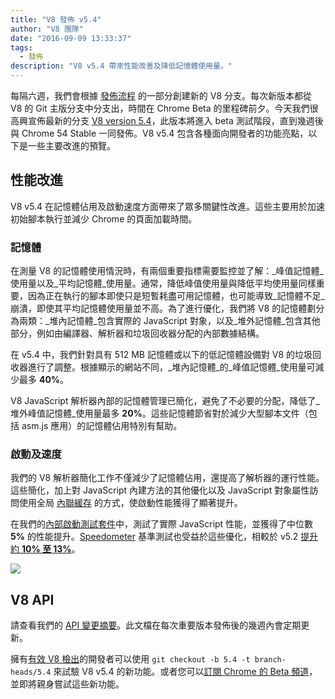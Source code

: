 ```yaml
---
title: "V8 發佈 v5.4"
author: "V8 團隊"
date: "2016-09-09 13:33:37"
tags: 
  - 發佈
description: "V8 v5.4 帶來性能改善及降低記憶體使用量。"
---
```

每隔六週，我們會根據 [發佈流程](/docs/release-process) 的一部分創建新的 V8 分支。每次新版本都從 V8 的 Git 主版分支中分支出，時間在 Chrome Beta 的里程碑前夕。今天我們很高興宣佈最新的分支 [V8 version 5.4](https://chromium.googlesource.com/v8/v8.git/+log/branch-heads/5.4)，此版本將進入 beta 測試階段，直到幾週後與 Chrome 54 Stable 一同發佈。V8 v5.4 包含各種面向開發者的功能亮點，以下是一些主要改進的預覽。

<!--truncate-->
## 性能改進

V8 v5.4 在記憶體佔用及啟動速度方面帶來了眾多關鍵性改進。這些主要用於加速初始腳本執行並減少 Chrome 的頁面加載時間。

### 記憶體

在測量 V8 的記憶體使用情況時，有兩個重要指標需要監控並了解：_峰值記憶體_使用量以及_平均記憶體_使用量。通常，降低峰值使用量與降低平均使用量同樣重要，因為正在執行的腳本即使只是短暫耗盡可用記憶體，也可能導致_記憶體不足_崩潰，即使其平均記憶體使用量並不高。為了進行優化，我們將 V8 的記憶體劃分為兩類：_堆內記憶體_包含實際的 JavaScript 對象，以及_堆外記憶體_包含其他部分，例如由編譯器、解析器和垃圾回收器分配的內部數據結構。

在 v5.4 中，我們針對具有 512 MB 記憶體或以下的低記憶體設備對 V8 的垃圾回收器進行了調整。根據顯示的網站不同，_堆內記憶體_的_峰值記憶體_使用量可減少最多 **40%**。

V8 JavaScript 解析器內部的記憶體管理已簡化，避免了不必要的分配，降低了_堆外峰值記憶體_使用量最多 **20%**。這些記憶體節省對於減少大型腳本文件（包括 asm.js 應用）的記憶體佔用特別有幫助。

### 啟動及速度

我們的 V8 解析器簡化工作不僅減少了記憶體佔用，還提高了解析器的運行性能。這些簡化，加上對 JavaScript 內建方法的其他優化以及 JavaScript 對象屬性訪問使用全局 [內聯緩存](https://en.wikipedia.org/wiki/Inline_caching) 的方式，使啟動性能獲得了顯著提升。

在我們的[內部啟動測試套件](https://www.youtube.com/watch?v=xCx4uC7mn6Y)中，測試了實際 JavaScript 性能，並獲得了中位數 **5%** 的性能提升。[Speedometer](http://browserbench.org/Speedometer/) 基準測試也受益於這些優化，相較於 v5.2 [提升約 **10% 至 13%**](https://chromeperf.appspot.com/report?sid=f5414b72e864ffaa4fd4291fa74bf3fd7708118ba534187d36113d8af5772c86&start_rev=393766&end_rev=416239)。

![](/_img/v8-release-54/speedometer.png)

## V8 API

請查看我們的 [API 變更摘要](https://docs.google.com/document/d/1g8JFi8T_oAE_7uAri7Njtig7fKaPDfotU6huOa1alds/edit)。此文檔在每次重要版本發佈後的幾週內會定期更新。

擁有[有效 V8 檢出](/docs/source-code#using-git)的開發者可以使用 `git checkout -b 5.4 -t branch-heads/5.4` 來試驗 V8 v5.4 的新功能。或者您可以[訂閱 Chrome 的 Beta 頻道](https://www.google.com/chrome/browser/beta.html)，並即將親身嘗試這些新功能。
